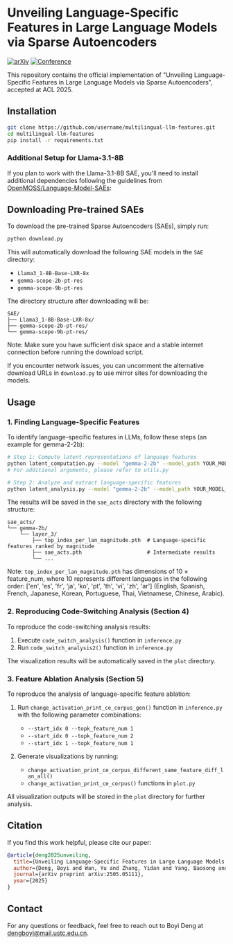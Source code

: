 # Unveiling Language-Specific Features in Large Language Models via Sparse Autoencoders

[![arXiv](https://img.shields.io/badge/arXiv-2505.05111-b31b1b.svg)](https://arxiv.org/abs/2505.05111)
[![Conference](https://img.shields.io/badge/ACL-2025-4b44ce.svg)](https://www.2025.aclweb.org/)

This repository contains the official implementation of "Unveiling Language-Specific Features in Large Language Models via Sparse Autoencoders", accepted at ACL 2025.

## Installation

```bash
git clone https://github.com/username/multilingual-llm-features.git
cd multilingual-llm-features
pip install -r requirements.txt
```

### Additional Setup for Llama-3.1-8B

If you plan to work with the Llama-3.1-8B SAE, you'll need to install additional dependencies following the guidelines from [OpenMOSS/Language-Model-SAEs](https://github.com/OpenMOSS/Language-Model-SAEs):


## Downloading Pre-trained SAEs

To download the pre-trained Sparse Autoencoders (SAEs), simply run:

```bash
python download.py
```

This will automatically download the following SAE models in the `SAE` directory:
- `Llama3_1-8B-Base-LXR-8x`
- `gemma-scope-2b-pt-res`
- `gemma-scope-9b-pt-res`

The directory structure after downloading will be:
```
SAE/
├── Llama3_1-8B-Base-LXR-8x/
├── gemma-scope-2b-pt-res/
└── gemma-scope-9b-pt-res/
```

Note: Make sure you have sufficient disk space and a stable internet connection before running the download script.

If you encounter network issues, you can uncomment the alternative download URLs in `download.py` to use mirror sites for downloading the models.

## Usage

### 1. Finding Language-Specific Features

To identify language-specific features in LLMs, follow these steps (an example for gemma-2-2b):

```bash
# Step 1: Compute latent representations of language features
python latent_computation.py --model "gemma-2-2b" --model_path YOUR_MODEL_PATH 
# For additional arguments, please refer to utils.py

# Step 2: Analyze and extract language-specific features
python latent_analysis.py --model "gemma-2-2b" --model_path YOUR_MODEL_PATH
```

The results will be saved in the `sae_acts` directory with the following structure:
```
sae_acts/
└── gemma-2b/
    └── layer_3/
        ├── top_index_per_lan_magnitude.pth  # Language-specific features ranked by magnitude
        ├── sae_acts.pth                     # Intermediate results
        └── ...
```

Note: `top_index_per_lan_magnitude.pth` has dimensions of 10 × feature_num, where 10 represents different languages in the following order: ['en', 'es', 'fr', 'ja', 'ko', 'pt', 'th', 'vi', 'zh', 'ar'] (English, Spanish, French, Japanese, Korean, Portuguese, Thai, Vietnamese, Chinese, Arabic).


### 2. Reproducing Code-Switching Analysis (Section 4)

To reproduce the code-switching analysis results:

1. Execute `code_switch_analysis()` function in `inference.py`
2. Run `code_switch_analysis2()` function in `inference.py` 

The visualization results will be automatically saved in the `plot` directory.

### 3. Feature Ablation Analysis (Section 5)

To reproduce the analysis of language-specific feature ablation:

1. Run `change_activation_print_ce_corpus_gen()` function in `inference.py` with the following parameter combinations:
   - `--start_idx 0 --topk_feature_num 1`
   - `--start_idx 0 --topk_feature_num 2`
   - `--start_idx 1 --topk_feature_num 1`

2. Generate visualizations by running:
   - `change_activation_print_ce_corpus_different_same_feature_diff_lan_all()`
   - `change_activation_print_ce_corpus()`
   functions in `plot.py`

All visualization outputs will be stored in the `plot` directory for further analysis.

## Citation

If you find this work helpful, please cite our paper:

```bibtex
@article{deng2025unveiling,
  title={Unveiling Language-Specific Features in Large Language Models via Sparse Autoencoders},
  author={Deng, Boyi and Wan, Yu and Zhang, Yidan and Yang, Baosong and Feng, Fuli},
  journal={arXiv preprint arXiv:2505.05111},
  year={2025}
}
```

## Contact

For any questions or feedback, feel free to reach out to Boyi Deng at dengboyi@mail.ustc.edu.cn.

